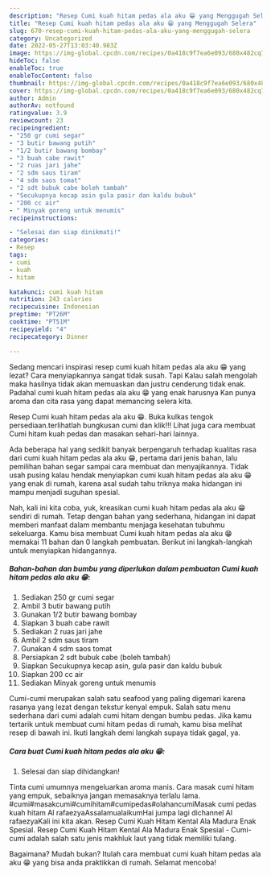 ```yaml
---
description: "Resep Cumi kuah hitam pedas ala aku 😁 yang Menggugah Selera"
title: "Resep Cumi kuah hitam pedas ala aku 😁 yang Menggugah Selera"
slug: 670-resep-cumi-kuah-hitam-pedas-ala-aku-yang-menggugah-selera
category: Uncategorized
date: 2022-05-27T13:03:40.983Z
image: https://img-global.cpcdn.com/recipes/0a418c9f7ea6e093/680x482cq70/cumi-kuah-hitam-pedas-ala-aku-foto-resep-utama.jpg
hideToc: false
enableToc: true
enableTocContent: false
thumbnail: https://img-global.cpcdn.com/recipes/0a418c9f7ea6e093/680x482cq70/cumi-kuah-hitam-pedas-ala-aku-foto-resep-utama.jpg
cover: https://img-global.cpcdn.com/recipes/0a418c9f7ea6e093/680x482cq70/cumi-kuah-hitam-pedas-ala-aku-foto-resep-utama.jpg
author: Admin
authorAv: notfound
ratingvalue: 3.9
reviewcount: 23
recipeingredient:
- "250 gr cumi segar"
- "3 butir bawang putih"
- "1/2 butir bawang bombay"
- "3 buah cabe rawit"
- "2 ruas jari jahe"
- "2 sdm saus tiram"
- "4 sdm saos tomat"
- "2 sdt bubuk cabe boleh tambah"
- "Secukupnya kecap asin gula pasir dan kaldu bubuk"
- "200 cc air"
- " Minyak goreng untuk menumis"
recipeinstructions:

- "Selesai dan siap dinikmati!"
categories:
- Resep
tags:
- cumi
- kuah
- hitam

katakunci: cumi kuah hitam 
nutrition: 243 calories
recipecuisine: Indonesian
preptime: "PT26M"
cooktime: "PT51M"
recipeyield: "4"
recipecategory: Dinner

---
```



Sedang mencari inspirasi resep cumi kuah hitam pedas ala aku 😁 yang lezat? Cara menyiapkannya sangat tidak susah. Tapi Kalau salah mengolah maka hasilnya tidak akan memuaskan dan justru cenderung tidak enak. Padahal cumi kuah hitam pedas ala aku 😁 yang enak harusnya Kan punya aroma dan cita rasa yang dapat memancing selera kita.


Resep Cumi kuah hitam pedas ala aku 😁. Buka kulkas tengok persediaan.terlihatlah bungkusan cumi dan klik!!! Lihat juga cara membuat Cumi hitam kuah pedas dan masakan sehari-hari lainnya.

Ada beberapa hal yang sedikit banyak berpengaruh terhadap kualitas rasa dari cumi kuah hitam pedas ala aku 😁, pertama dari jenis bahan, lalu pemilihan bahan segar sampai cara membuat dan menyajikannya. Tidak usah pusing kalau hendak menyiapkan cumi kuah hitam pedas ala aku 😁 yang enak di rumah, karena asal sudah tahu triknya maka hidangan ini mampu menjadi suguhan spesial.


Nah, kali ini kita coba, yuk, kreasikan cumi kuah hitam pedas ala aku 😁 sendiri di rumah. Tetap dengan bahan yang sederhana, hidangan ini dapat memberi manfaat dalam membantu menjaga kesehatan tubuhmu sekeluarga. Kamu bisa membuat Cumi kuah hitam pedas ala aku 😁 memakai 11 bahan dan 0 langkah pembuatan. Berikut ini langkah-langkah untuk menyiapkan hidangannya.

<!--inarticleads1-->

##### Bahan-bahan dan bumbu yang diperlukan dalam pembuatan Cumi kuah hitam pedas ala aku 😁:

1. Sediakan 250 gr cumi segar
1. Ambil 3 butir bawang putih
1. Gunakan 1/2 butir bawang bombay
1. Siapkan 3 buah cabe rawit
1. Sediakan 2 ruas jari jahe
1. Ambil 2 sdm saus tiram
1. Gunakan 4 sdm saos tomat
1. Persiapkan 2 sdt bubuk cabe (boleh tambah)
1. Siapkan Secukupnya kecap asin, gula pasir dan kaldu bubuk
1. Siapkan 200 cc air
1. Sediakan  Minyak goreng untuk menumis


Cumi-cumi merupakan salah satu seafood yang paling digemari karena rasanya yang lezat dengan tekstur kenyal empuk. Salah satu menu sederhana dari cumi adalah cumi hitam dengan bumbu pedas. Jika kamu tertarik untuk membuat cumi hitam pedas di rumah, kamu bisa melihat resep di bawah ini. Ikuti langkah demi langkah supaya tidak gagal, ya. 

<!--inarticleads2-->

##### Cara buat Cumi kuah hitam pedas ala aku 😁:


1. Selesai dan siap dihidangkan!

Tinta cumi umumnya mengeluarkan aroma manis. Cara masak cumi hitam yang empuk, sebaiknya jangan memasaknya terlalu lama. #cumi#masakcumi#cumihitam#cumipedas#olahancumiMasak cumi pedas kuah hitam Al rafaezyaAssalamualaikumHai jumpa lagi dichannel Al rafaezyaKali ini kita akan. Resep Cumi Kuah Hitam Kental Ala Madura Enak Spesial. Resep Cumi Kuah Hitam Kental Ala Madura Enak Spesial - Cumi-cumi adalah salah satu jenis makhluk laut yang tidak memiliki tulang. 

Bagaimana? Mudah bukan? Itulah cara membuat cumi kuah hitam pedas ala aku 😁 yang bisa anda praktikkan di rumah. Selamat mencoba!

